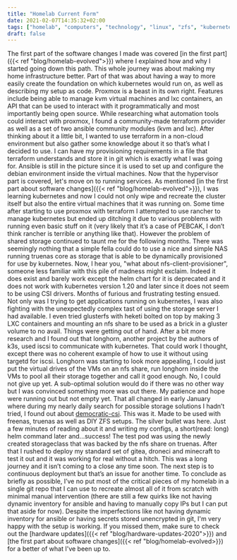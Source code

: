 ```yaml
---
title: "Homelab Current Form"
date: 2021-02-07T14:35:32+02:00
tags: ["homelab", "computers", "technology", "linux", "zfs", "kubernetes", "ansible", "proxmox", "terraform"]
draft: false
---
```


The first part of the software changes I made was covered [in the first part]({{< ref "blog/homelab-evolved">}}) where I explained how and why I started going down this path.
This whole journey was about making my home infrastructure better.
Part of that was about having a way to more easily create the foundation on which kubernetes would run on, as well as describing my setup as code.
Proxmox is a beast in its own right. Features include being able to manage kvm virtual machines and lxc containers, an API that can be used to interact with it programmatically and most importantly being open source.
While researching what automation tools could interact with proxmox, I found a community-made terraform provider as well as a set of two ansible community modules (kvm and lxc).
After thinking about it a little bit, I wanted to use terraform in a non-cloud environment but also gather some knowledge about it so that’s what I decided to use.
I can have my provisioning requirements in a file that terraform understands and store it in git which is exactly what I was going for.
Ansible is still in the picture since it is used to set up and configure the debian environment inside the virtual machines.
Now that the hypervisor part is covered, let's move on to running services.
As mentioned [in the first part about software changes]({{< ref "blog/homelab-evolved">}}), I was learning kubernetes and now I could not only wipe and recreate the cluster itself but also the entire virtual machines that it was running on.
Some time after starting to use proxmox with terraform I attempted to use rancher to manage kubernetes but ended up ditching it due to various problems with running even basic stuff on it (very likely that it’s a case of PEBCAK, I don’t think rancher is terrible or anything like that).
However the problem of shared storage continued to taunt me for the following months.
There was seemingly nothing that a simple fella could do to use a nice and simple NAS running truenas core as storage that is able to be dynamically provisioned for use by kubernetes.
Now, I hear you, "what about nfs-client-provisioner", someone less familiar with this pile of madness might exclaim.
Indeed it does  exist and barely work except the helm chart for it is deprecated and it does not work with kubernetes version 1.20 and later since it does not seem to be using CSI drivers.
Months of furious and frustrating testing ensued.
Not only was I trying to get applications running on kubernetes, I was also fighting with the unexpectedly complex tast of using the storage server I had available.
I even tried glusterfs with heketi bolted on top by making 3 LXC containers and mounting an nfs share to be used as a brick in a gluster volume to no avail.
Things were getting out of hand.
After a bit more research and I found out that longhorn, another project by the authors of k3s, used iscsi to communicate with kubernetes.
That could work I thought, except there was no coherent example of how to use it without using targetd for iscsi.
Longhorn was starting to look more appealing, I could just put the virtual drives of the VMs on an nfs share, run longhorn inside the VMs to pool all their storage together and call it good enough.
No, I could not give up yet.
A sub-optimal solution would do if there was no other way but I was convinced something more was out there.
My patience and hope were running out but not empty yet.
That all changed in early January where during my nearly daily search for possible storage solutions I hadn’t tried, I found out about [democratic-csi](https://github.com/democratic-csi/democratic-csi).
This was it. Made to be used with freenas, truenas as well as DIY ZFS setups.
The silver bullet was here.
Just a few minutes of reading about it and writing my configs, a short(read: long) helm command later and...success!
The test pod was using the newly created storageclass that was backed by the nfs share on truenas.
After that I rushed to deploy my standard set of gitea, droneci and minecraft to test it out and it was working for real without a hitch.
This was a long journey and it isn’t coming to a close any time soon.
The next step is to continuous deployment but that’s an issue for another time.
To conclude as briefly as possible, I’ve no put most of the critical pieces of my homelab in a single git repo that I can use to recreate almost all of it from scratch with minimal manual intervention (there are still a few quirks like not having dynamic inventory for ansible and having to manually copy IPs but I can put that aside for now).
Despite the imperfections like not having dynamic inventory for ansible or having secrets stored unencrypted in git, I'm very happy with the setup is working.
If you missed them, make sure to check out the [hardware updates]({{< ref "blog/hardware-updates-2020">}}) and [the first part about software changes]({{< ref "blog/homelab-evolved>}}) for a better of what I've been up to.
